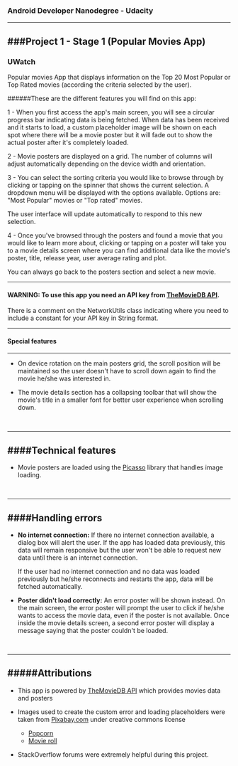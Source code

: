 ### Android Developer Nanodegree - Udacity
---
###Project 1 - Stage 1 (Popular Movies App)
---

### UWatch

Popular movies App that displays information on the Top 20 Most Popular or Top Rated movies (according the criteria selected by the user).

######These are the different features you will find on this app:

1 - When you first access the app's main screen, you will see a circular progress bar indicating data is being fetched. When data has been received and it starts to load, a custom placeholder image will be shown on each spot where there will be a movie poster but it will fade out to show the actual poster after it's completely loaded.

2 - Movie posters are displayed on a grid. The number of columns will adjust automatically depending on the device width and orientation.

3 -  You can select the sorting criteria you would like to browse through by clicking or tapping on the spinner that shows the current selection. A dropdown menu will be displayed with the options available. Options are: "Most Popular" movies or "Top rated" movies. 

The user interface will update automatically to respond to this new selection.

4 - Once you've browsed through the posters and found a movie that you would like to learn more about, clicking or tapping on a poster will take you to a movie details screen where you can find additional data like the movie's poster, title, release year, user average rating and plot. 

You can always go back to the posters section and select a new movie.

---
#### WARNING: To use this app you need an API key from [TheMovieDB API](https://www.themoviedb.org/).
There is a comment on the NetworkUtils class indicating where you need to include a constant for your API key in String format.

----

#### Special features
---
- On device rotation on the main posters grid, the scroll position will be maintained so the user doesn't have to scroll down again to find the movie he/she was interested in.

- The movie details section has a collapsing toolbar that will show the movie's title in a smaller font for better user experience when scrolling down.

<br>

---

####Technical features
---

- Movie posters are loaded using the [Picasso](http://square.github.io/picasso/) library that handles image loading.

<br>

---
####Handling errors
---

- **No internet connection:**  If there no internet connection available, a dialog box will alert the user. If the app has loaded data previously, this data will remain responsive but the user won't be able to request new data until there is an internet connection. 

    If the user had no internet connection and no data was loaded previously but he/she reconnects and restarts the app, data will be fetched automatically.

- **Poster didn't load correctly:** An error poster will be shown instead. On the main screen, the error poster will prompt the user to click if he/she wants to access the movie data, even if the poster is not available. Once inside the movie details screen, a second error poster will display a message saying that the poster couldn't be loaded. 

<br>

---

#####Attributions
---

- This app is powered by [TheMovieDB API](https://www.themoviedb.org/) which provides movies data and posters

- Images used to create the custom error and loading placeholders were taken from [Pixabay.com](https://pixabay.com/) under creative commons license

    - [Popcorn](https://pixabay.com/en/popcorn-buttered-cinema-corn-food-155602/)
    - [Movie roll](https://pixabay.com/en/filmstrip-film-frames-camera-film-33429/)


- StackOverflow forums were extremely helpful during this project.